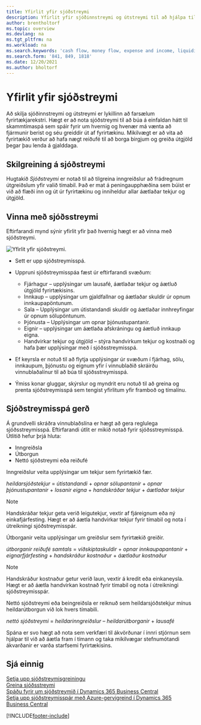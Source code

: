 ```yaml
---
title: Yfirlit yfir sjóðstreymi
description: Yfirlit yfir sjóðinnstreymi og útstreymi til að hjálpa til við að spá fyrir um móttöku og greiðslu fjármuna.
author: brentholtorf
ms.topic: overview
ms.devlang: na
ms.tgt_pltfrm: na
ms.workload: na
ms.search.keywords: 'cash flow, money flow, expense and income, liquidity, cash receipts minus cash payments'
ms.search.form: '841, 849, 1818'
ms.date: 12/20/2021
ms.author: bholtorf
---
```


# Yfirlit yfir sjóðstreymi

Að skilja sjóðinnstreymi og útstreymi er lykillinn að farsælum fyrirtækjarekstri. Hægt er að nota sjóðstreymi til að búa á einfaldan hátt til skammtímaspá sem spáir fyrir um hvernig og hvenær má vænta að fjármunir berist og séu greiddir út af fyrirtækinu. Mikilvægt er að vita að fyrirtækið verður að hafa nægt reiðufé til að borga birgjum og greiða útgjöld þegar þau lenda á gjalddaga.

## Skilgreining á sjóðstreymi

Hugtakið *Sjóðstreymi* er notað til að tilgreina inngreiðslur að frádregnum útgreiðslum yfir valið tímabil. Það er mat á peningaupphæðina sem búist er við að flæði inn og út úr fyrirtækinu og inniheldur allar áætlaðar tekjur og útgjöld.

## Vinna með sjóðsstreymi

Eftirfarandi mynd sýnir yfirlit yfir það hvernig hægt er að vinna með sjóðstreymi.

![Yfirlit yfir sjóðstreymi.](media/finance_cash_flow_overview.png "Yfirlit yfir sjóðstreymi")

- Sett er upp sjóðstreymisspá.  

- Uppruni sjóðstreymisspáa fæst úr eftirfarandi svæðum:  

  - Fjárhagur – upplýsingar um lausafé, áætlaðar tekjur og áætluð útgjöld fyrirtækisins.  
  - Innkaup – upplýsingar um gjaldfallnar og áætlaðar skuldir úr opnum innkaupapöntunum.  
  - Sala – Upplýsingar um útistandandi skuldir og áætlaðar innhreyfingar úr opnum sölupöntunum.  
  - Þjónusta – Upplýsingar um opnar þjónustupantanir.  
  - Eignir – upplýsingar um áætlaða afskráningu og áætluð innkaup eigna.  
  - Handvirkar tekjur og útgjöld – stýra handvirkum tekjur og kostnaði og hafa þær upplýsingar með í sjóðsstreymisspá.  
- Ef keyrsla er notuð til að flytja upplýsingar úr svæðum í fjárhag, sölu, innkaupum, þjónustu og eignum yfir í vinnublaðið skráirðu vinnublaðalínur til að búa til sjóðsstreymisspá.  
- Ýmiss konar gluggar, skýrslur og myndrit eru notuð til að greina og prenta sjóðstreymisspá sem tengist yfirlitum yfir framboð og tímalínu.  

## Sjóðstreymisspá gerð

Á grundvelli skráðra vinnublaðslína er hægt að gera reglulega sjóðsstreymisspá. Eftirfarandi útlit er mikið notað fyrir sjóðsstreymisspá. Útlitið hefur þrjá hluta:

- Inngreiðsla  
- Útborgun  
- Nettó sjóðstreymi eða reiðufé  

Inngreiðslur veita upplýsingar um tekjur sem fyrirtækið fær.

*heildarsjóðstekjur* = *útistandandi* + *opnar sölupantanir* + *opnar þjónustupantanir* + *losanir eigna* + *handskráðar tekjur* + *áætlaðar tekjur*

> [!NOTE]
> Handskráðar tekjur geta verið leigutekjur, vextir af fjáreignum eða ný einkafjárfesting. Hægt er að áætla handvirkar tekjur fyrir tímabil og nota í útreikningi sjóðstreymisspár.

Útborganir veita upplýsingar um greiðslur sem fyrirtækið greiðir.

*útborganir reiðufé samtals* = *viðskiptaskuldir* + *opnar innkaupapantanir* + *eignarfjárfesting* + *handskráður kostnaður* + *áætlaður kostnaður*

> [!NOTE]
> Handskráður kostnaður getur verið laun, vextir á kredit eða einkaneysla. Hægt er að áætla handvirkan kostnað fyrir tímabil og nota í útreikningi sjóðstreymisspár.

Nettó sjóðstreymi eða beingreiðsla er reiknuð sem heildarsjóðstekjur mínus heildarútborgun við lok hvers tímabili.

*nettó sjóðstreymi* = *heildarinngreiðslur* – *heildarútborganir* + *lausafé*

Spána er svo hægt að nota sem verkfæri til ákvörðunar í innri stjórnun sem hjálpar til við að áætla fram í tímann og taka mikilvægar stefnumótandi ákvarðanir er varða starfsemi fyrirtækisins.

## Sjá einnig

[Setja upp sjóðstreymisgreiningu](finance-setup-cash-flow-analyses.md)  
[Greina sjóðsstreymi](finance-analyze-cash-flow.md)  
[Spáðu fyrir um sjóðstreymið í Dynamics 365 Business Central](/training/modules/forecast-cash-flow-dynamics-365-business-central/index)  
[Setja upp sjóðstreymisspár með Azure-gervigreind í Dynamics 365 Business Central](/training/modules/setup-cash-flow-forecasts/)  

[!INCLUDE[footer-include](includes/footer-banner.md)]
